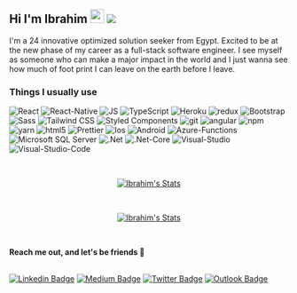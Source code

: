 <h2>
  Hi I'm Ibrahim
  <img src="https://media.giphy.com/media/hvRJCLFzcasrR4ia7z/giphy.gif" width="25px">
  <img src="https://visitor-badge.glitch.me/badge?page_id=himamegahed.himamegahed">
</h2> 


<p>
  I'm a 24 innovative optimized solution seeker from Egypt. Excited to be at the new phase of my career as a full-stack software engineer. I see myself as someone who can make a major impact in the world and I just wanna see how much of foot print I can leave on the earth before I leave.
</p>

<h3>Things I usually use</h3>
<p>
  <img alt="React" src="https://img.shields.io/badge/-React-45b8d8?style=flat-square&logo=react&logoColor=white" />
  <img alt="React-Native" src="https://img.shields.io/badge/-React--Native-AEC7EA?style=flat-square&logo=react&logoColor=white" />
  <img alt="JS" src="https://img.shields.io/badge/-JavaScript-F7DF1E?style=flat-square&logo=JavaScript&logoColor=black" />
  <img alt="TypeScript" src="https://img.shields.io/badge/-TypeScript-007ACC?style=flat-square&logo=typescript&logoColor=white" />
  <img alt="Heroku" src="https://img.shields.io/badge/-Heroku-430098?style=flat-square&logo=heroku&logoColor=white" />
  <img alt="redux" src="https://img.shields.io/badge/-Redux-764ABC?style=flat-square&logo=redux&logoColor=white" />
  <img alt="Bootstrap" src="https://img.shields.io/badge/-Bootstrap-CC6699?style=flat-square&logo=Bootstrap&logoColor=white" />
  <img alt="Sass" src="https://img.shields.io/badge/-Sass-CC6699?style=flat-square&logo=sass&logoColor=white" />
  <img alt="Tailwind CSS" src="https://img.shields.io/badge/-Tailwind_CSS-38B2AC?style=flat-square&logo=tailwindcss&logoColor=white" />
  <img alt="Styled Components" src="https://img.shields.io/badge/-Styled_Components-db7092?style=flat-square&logo=styled-components&logoColor=white" />
  <img alt="git" src="https://img.shields.io/badge/-Git-F05032?style=flat-square&logo=git&logoColor=white" />
  <img alt="angular" src="https://img.shields.io/badge/-Angular-DD0031?style=flat-square&logo=angular&logoColor=white" />
  <img alt="npm" src="https://img.shields.io/badge/-NPM-CB3837?style=flat-square&logo=npm&logoColor=white" />
  <img alt="yarn" src="https://img.shields.io/badge/-Yarn-2C8EBB?style=flat-square&logo=Yarn&logoColor=white" />
  <img alt="html5" src="https://img.shields.io/badge/-HTML5-E34F26?style=flat-square&logo=html5&logoColor=white" />
  <img alt="Prettier" src="https://img.shields.io/badge/-Prettier-F7B93E?style=flat-square&logo=prettier&logoColor=white" />
  <img alt="Ios" src="https://img.shields.io/badge/--000000?style=flat-square&logo=ios&logoColor=white" />
  <img alt="Android" src="https://img.shields.io/badge/-Android-3DDC84?style=flat-square&logo=android&logoColor=white" />
  <img alt="Azure-Functions" src="https://img.shields.io/badge/-Azure_Functions-0062AD?style=flat-square&logo=Azure-Functions&logoColor=white" />
  <img alt="Microsoft SQL Server" src="https://img.shields.io/badge/-Microsoft_SQL_Server-CC2927?style=flat-square&logo=Microsoft-SQL-Server&logoColor=white" /> 
  <img alt=".Net" src="https://img.shields.io/badge/-.Net-512BD4?style=flat-square&logo=.net&logoColor=white" /> 
  <img alt=".Net-Core" src="https://img.shields.io/badge/-.Net--Core-712BD4?style=flat-square&logo=.net&logoColor=white" /> 
  <img alt="Visual-Studio" src="https://img.shields.io/badge/-.Visual_Studio-5C2D91?style=flat-square&logo=.net&logoColor=white" />
  <img alt="Visual-Studio-Code" src="https://img.shields.io/badge/-.Visual_Studio_Code-007ACC?style=flat-square&logo=.net&logoColor=white" /> 
</p>


<br/>

<p align="center">
  <a href="https://github.com/hima-Megahed" class="rich-diff-level-one">
    <img src="https://github-readme-stats.vercel.app/api?username=hima-Megahed&count_private=true&hide=stars&show_icons=true&theme=buefy&include_all_commits=true" alt="Ibrahim's Stats" >
  </a>
</p>

<br>

<p align="center">
  <a href="https://github.com/hima-Megahed">
    <img src="https://github-readme-stats.vercel.app/api/top-langs/?username=hima-megahed&count_private=true&layout=compact" alt="Ibrahim's Stats" >
  </a>
</p>

<br>

<p>
  <strong>Reach me out, and let's be friends 🤝</strong>
  <br><br>
</p>

[![Linkedin Badge](https://img.shields.io/badge/-ibrahimhasan96-blue?style=flat&logo=Linkedin&logoColor=white&link=https://www.linkedin.com/in/ibrahimhasan96)](https://www.linkedin.com/in/ibrahimhasan96)
[![Medium Badge](https://img.shields.io/badge/-@ibrahim_hasan-000000?style=flat&labelColor=000000&logo=Medium&link=https://medium.com/@ibrahim_hasan)](https://medium.com/@ibrahim_hasan)
[![Twitter Badge](https://img.shields.io/badge/-Ibrahim__Hasan-1ca0f1?style=flat&labelColor=1ca0f1&logo=twitter&logoColor=white&link=https://twitter.com/Ibrahim__Hasan)](https://twitter.com/Ibrahim__Hasan)
[![Outlook Badge](https://img.shields.io/badge/-ibrahim____hasan-0078D4?style=flat&logo=Microsoft-Outlook&logoColor=white&link=mailto:ibrahim__hasan@outlook.com)](mailto:ibrahim__hasan@outlook.com)


